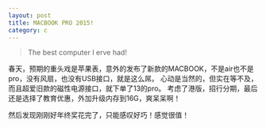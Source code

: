```yaml
---
layout: post
title: MACBOOK PRO 2015!
category: c
---
```


>The best computer I erve had!

春天，预期的重头戏是苹果表，意外的发布了新款的MACBOOK，不是air也不是pro，没有风扇，也没有USB接口，就是这么屌。
心动是当然的，但实在等不及，而且超爱旧款的磁性电源接口，就下单了13的pro。
考虑了港版，招行分期，最后还是选择了教育优惠，外加升级内存到16G，爽呆呆啊！

然后发现刚刚好年终奖花完了，只能感叹好巧！感觉很值！


